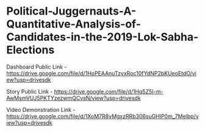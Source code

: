 # Political-Juggernauts-A-Quantitative-Analysis-of-Candidates-in-the-2019-Lok-Sabha-Elections


Dashboard Public Link - https://drive.google.com/file/d/1HoPEAAnuTzyxRoc10fYdNP2bKUeoEtdO/view?usp=drivesdk

Story Public Link - https://drive.google.com/file/d/1Hq5Z5I-m-AwMsmVUJ5PKTYzezwmQCvsN/view?usp=drivesdk

Video Demonstration Link - https://drive.google.com/file/d/1XoM7R8vMgxzRRb306suGHlP0m_7Melbp/view?usp=drivesdk
